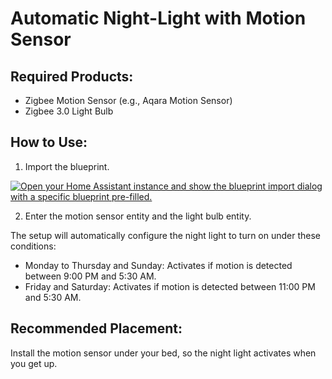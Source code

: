 # Automatic Night-Light with Motion Sensor

## Required Products:
* Zigbee Motion Sensor (e.g., Aqara Motion Sensor)
* Zigbee 3.0 Light Bulb

## How to Use:
1. Import the blueprint.

[![Open your Home Assistant instance and show the blueprint import dialog with a specific blueprint pre-filled.](https://my.home-assistant.io/badges/blueprint_import.svg)](https://my.home-assistant.io/redirect/blueprint_import/?blueprint_url=https%3A%2F%2Fgithub.com%2Fhtml-css-js23%2Fhomeassistant-blueprints%2Fblob%2Fmain%2F01_night_light_motion_sensor%2Fnight-motion-light.ymal)

2. Enter the motion sensor entity and the light bulb entity.

The setup will automatically configure the night light to turn on under these conditions:
* Monday to Thursday and Sunday: Activates if motion is detected between 9:00 PM and 5:30 AM.
* Friday and Saturday: Activates if motion is detected between 11:00 PM and 5:30 AM.

## Recommended Placement:
Install the motion sensor under your bed, so the night light activates when you get up.
